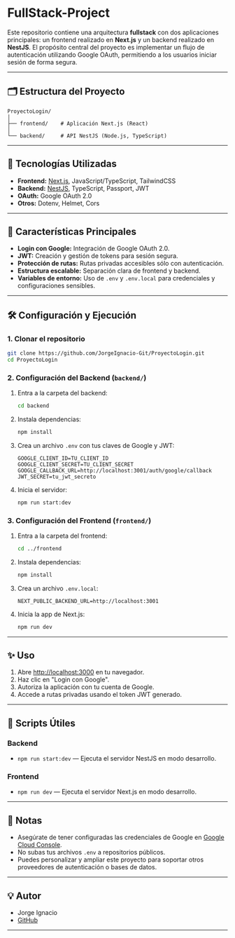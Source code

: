 # FullStack-Project

Este repositorio contiene una arquitectura **fullstack** con dos aplicaciones principales: un frontend realizado en **Next.js** y un backend realizado en **NestJS**. El propósito central del proyecto es implementar un flujo de autenticación utilizando Google OAuth, permitiendo a los usuarios iniciar sesión de forma segura.

---

## 🗂️ Estructura del Proyecto

```
ProyectoLogin/
│
├── frontend/    # Aplicación Next.js (React)
│
└── backend/     # API NestJS (Node.js, TypeScript)
```

---

## 🚀 Tecnologías Utilizadas

- **Frontend:** [Next.js](https://nextjs.org/), JavaScript/TypeScript, TailwindCSS
- **Backend:** [NestJS](https://nestjs.com/), TypeScript, Passport, JWT
- **OAuth:** Google OAuth 2.0
- **Otros:** Dotenv, Helmet, Cors

---

## 🔑 Características Principales

- **Login con Google:** Integración de Google OAuth 2.0.
- **JWT:** Creación y gestión de tokens para sesión segura.
- **Protección de rutas:** Rutas privadas accesibles sólo con autenticación.
- **Estructura escalable:** Separación clara de frontend y backend.
- **Variables de entorno:** Uso de `.env` y `.env.local` para credenciales y configuraciones sensibles.

---

## 🛠️ Configuración y Ejecución

### 1. Clonar el repositorio

```bash
git clone https://github.com/JorgeIgnacio-Git/ProyectoLogin.git
cd ProyectoLogin
```

### 2. Configuración del Backend (`backend/`)

1. Entra a la carpeta del backend:
    ```bash
    cd backend
    ```
2. Instala dependencias:
    ```bash
    npm install
    ```
3. Crea un archivo `.env` con tus claves de Google y JWT:
    ```
    GOOGLE_CLIENT_ID=TU_CLIENT_ID
    GOOGLE_CLIENT_SECRET=TU_CLIENT_SECRET
    GOOGLE_CALLBACK_URL=http://localhost:3001/auth/google/callback
    JWT_SECRET=tu_jwt_secreto
    ```
4. Inicia el servidor:
    ```bash
    npm run start:dev
    ```

### 3. Configuración del Frontend (`frontend/`)

1. Entra a la carpeta del frontend:
    ```bash
    cd ../frontend
    ```
2. Instala dependencias:
    ```bash
    npm install
    ```
3. Crea un archivo `.env.local`:
    ```
    NEXT_PUBLIC_BACKEND_URL=http://localhost:3001
    ```
4. Inicia la app de Next.js:
    ```bash
    npm run dev
    ```

---

## ✨ Uso

1. Abre [http://localhost:3000](http://localhost:3000) en tu navegador.
2. Haz clic en "Login con Google".
3. Autoriza la aplicación con tu cuenta de Google.
4. Accede a rutas privadas usando el token JWT generado.

---

## 📁 Scripts Útiles

### Backend

- `npm run start:dev` — Ejecuta el servidor NestJS en modo desarrollo.

### Frontend

- `npm run dev` — Ejecuta el servidor Next.js en modo desarrollo.

---

## 📝 Notas

- Asegúrate de tener configuradas las credenciales de Google en [Google Cloud Console](https://console.cloud.google.com/apis/credentials).
- No subas tus archivos `.env` a repositorios públicos.
- Puedes personalizar y ampliar este proyecto para soportar otros proveedores de autenticación o bases de datos.

---

## 💡 Autor

- Jorge Ignacio  
- [GitHub](https://github.com/JorgeIgnacio-Git)

---
